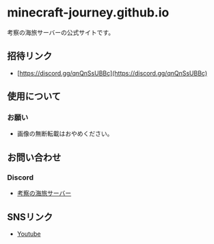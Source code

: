 # minecraft-journey.github.io

考察の海旅サーバーの公式サイトです。

## 招待リンク
- [https://discord.gg/qnQnSsUBBc](https://discord.gg/qnQnSsUBBc)


## 使用について

### お願い
- 画像の無断転載はおやめください。



## お問い合わせ

### Discord
- [考察の海旅サーバー](https://discord.gg/qnQnSsUBBc)



## SNSリンク
- [Youtube](https://www.youtube.com/@greenend2224)